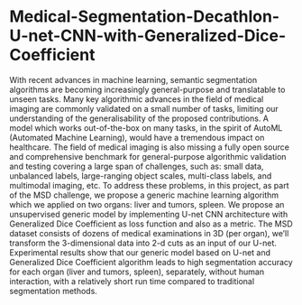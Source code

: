 # Medical-Segmentation-Decathlon-U-net-CNN-with-Generalized-Dice-Coefficient
With recent advances in machine learning, semantic segmentation algorithms are becoming increasingly general-purpose and translatable to unseen tasks. Many key algorithmic advances in the field of medical imaging are commonly validated on a small number of tasks, limiting our understanding of the generalisability of the proposed contributions. A model which works out-of-the-box on many tasks, in the spirit of AutoML (Automated Machine Learning), would have a tremendous impact on healthcare. The field of medical imaging is also missing a fully open source and comprehensive benchmark for general-purpose algorithmic validation and testing covering a large span of challenges, such as: small data, unbalanced labels, large-ranging object scales, multi-class labels, and multimodal imaging, etc. To address these problems, in this project, as part of the MSD challenge, we propose a generic machine learning algorithm which we applied on two organs: liver and tumors, spleen. We propose an unsupervised generic model by implementing U-net CNN architecture with Generalized Dice Coefficient as loss function and also as a metric. The MSD dataset consists of dozens of medical examinations in 3D (per organ), we’ll transform the 3-dimensional data into 2-d cuts as an input of our U-net. Experimental results show that our generic model based on U-net and Generalized Dice Coefficient algorithm leads to high segmentation accuracy for each organ (liver and tumors, spleen), separately, without human interaction, with a relatively short run time compared to traditional segmentation methods.
